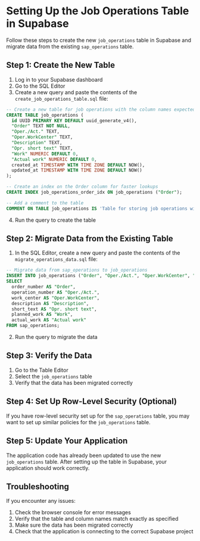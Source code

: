 # Setting Up the Job Operations Table in Supabase

Follow these steps to create the new `job_operations` table in Supabase and migrate data from the existing `sap_operations` table.

## Step 1: Create the New Table

1. Log in to your Supabase dashboard
2. Go to the SQL Editor
3. Create a new query and paste the contents of the `create_job_operations_table.sql` file:

```sql
-- Create a new table for job operations with the column names expected by the frontend
CREATE TABLE job_operations (
  id UUID PRIMARY KEY DEFAULT uuid_generate_v4(),
  "Order" TEXT NOT NULL,
  "Oper./Act." TEXT,
  "Oper.WorkCenter" TEXT,
  "Description" TEXT,
  "Opr. short text" TEXT,
  "Work" NUMERIC DEFAULT 0,
  "Actual work" NUMERIC DEFAULT 0,
  created_at TIMESTAMP WITH TIME ZONE DEFAULT NOW(),
  updated_at TIMESTAMP WITH TIME ZONE DEFAULT NOW()
);

-- Create an index on the Order column for faster lookups
CREATE INDEX job_operations_order_idx ON job_operations ("Order");

-- Add a comment to the table
COMMENT ON TABLE job_operations IS 'Table for storing job operations with column names expected by the frontend';
```

4. Run the query to create the table

## Step 2: Migrate Data from the Existing Table

1. In the SQL Editor, create a new query and paste the contents of the `migrate_operations_data.sql` file:

```sql
-- Migrate data from sap_operations to job_operations
INSERT INTO job_operations ("Order", "Oper./Act.", "Oper.WorkCenter", "Description", "Opr. short text", "Work", "Actual work")
SELECT 
  order_number AS "Order",
  operation_number AS "Oper./Act.",
  work_center AS "Oper.WorkCenter",
  description AS "Description",
  short_text AS "Opr. short text",
  planned_work AS "Work",
  actual_work AS "Actual work"
FROM sap_operations;
```

2. Run the query to migrate the data

## Step 3: Verify the Data

1. Go to the Table Editor
2. Select the `job_operations` table
3. Verify that the data has been migrated correctly

## Step 4: Set Up Row-Level Security (Optional)

If you have row-level security set up for the `sap_operations` table, you may want to set up similar policies for the `job_operations` table.

## Step 5: Update Your Application

The application code has already been updated to use the new `job_operations` table. After setting up the table in Supabase, your application should work correctly.

## Troubleshooting

If you encounter any issues:

1. Check the browser console for error messages
2. Verify that the table and column names match exactly as specified
3. Make sure the data has been migrated correctly
4. Check that the application is connecting to the correct Supabase project